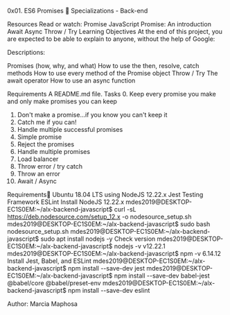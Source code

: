 0x01. ES6 Promises
📂 Specializations - Back-end

Resources
Read or watch:
Promise
JavaScript Promise: An introduction
Await
Async
Throw / Try
Learning Objectives
At the end of this project, you are expected to be able to explain to anyone, without the help of Google:

Descriptions:

Promises (how, why, and what)
How to use the then, resolve, catch methods
How to use every method of the Promise object
Throw / Try
The await operator
How to use an async function

Requirements
A README.md file.
Tasks
 0. Keep every promise you make and only make promises you can keep
 1. Don't make a promise...if you know you can't keep it
 2. Catch me if you can!
 3. Handle multiple successful promises
 4. Simple promise
 5. Reject the promises
 6. Handle multiple promises
 7. Load balancer
 8. Throw error / try catch
 9. Throw an error
 10. Await / Async

Requirements:hammer:
Ubuntu 18.04 LTS using NodeJS 12.22.x
Jest Testing Framework
ESLint
Install NodeJS 12.22.x
mdes2019@DESKTOP-EC1S0EM:~/alx-backend-javascript$  curl -sL https://deb.nodesource.com/setup_12.x -o nodesource_setup.sh
mdes2019@DESKTOP-EC1S0EM:~/alx-backend-javascript$ sudo bash nodesource_setup.sh
mdes2019@DESKTOP-EC1S0EM:~/alx-backend-javascript$  sudo apt install nodejs -y
Check version
mdes2019@DESKTOP-EC1S0EM:~/alx-backend-javascript$ nodejs -v
v12.22.1
mdes2019@DESKTOP-EC1S0EM:~/alx-backend-javascript$ npm -v
6.14.12
Install Jest, Babel, and ESLint
mdes2019@DESKTOP-EC1S0EM:~/alx-backend-javascript$ npm install --save-dev jest
mdes2019@DESKTOP-EC1S0EM:~/alx-backend-javascript$  npm install --save-dev babel-jest @babel/core @babel/preset-env
mdes2019@DESKTOP-EC1S0EM:~/alx-backend-javascript$ npm install --save-dev eslint

Author: Marcia Maphosa
